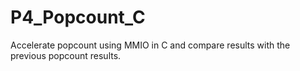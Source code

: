 # P4_Popcount_C
Accelerate popcount using MMIO in C and compare results with the previous popcount results.
